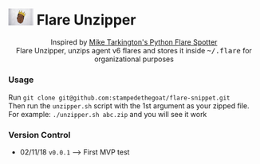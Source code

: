 # <img src="images/biggie.jpeg" width="50"> Flare Unzipper

<p align="center">
  <span>Inspired by <a href="https://github.com/MikeTarkington/flare_spotter">Mike Tarkington's Python Flare Spotter</a></span><br>
  <span>Flare Unzipper, unzips agent v6 flares and stores it inside <kbd>~/.flare</kbd> for organizational purposes </span><br>
</p>

### Usage
Run `git clone git@github.com:stampedethegoat/flare-snippet.git`    
Then run the `unzipper.sh` script with the 1st argument as your zipped file.    
For example: `./unzipper.sh abc.zip` and you will see it work

### Version Control

- 02/11/18 `v0.0.1` --> First MVP test 
